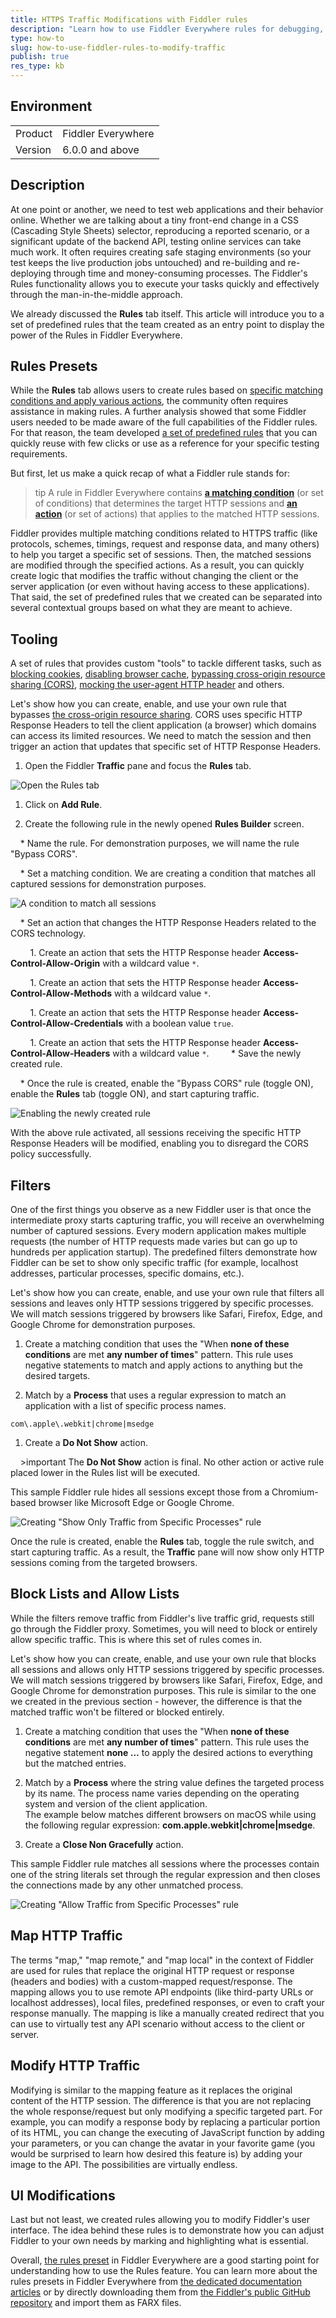 ```yaml
---
title: HTTPS Traffic Modifications with Fiddler rules
description: "Learn how to use Fiddler Everywhere rules for debugging, modifying, mocking, and testing the ongoing web traffic."
type: how-to
slug: how-to-use-fiddler-rules-to-modify-traffic
publish: true
res_type: kb
---
```


## Environment

|   |   |
|---|---|
| Product   |  Fiddler Everywhere  |
| Version | 6.0.0 and above  |

## Description

At one point or another, we need to test web applications and their behavior online. Whether we are talking about a tiny front-end change in a CSS (Cascading Style Sheets) selector, reproducing a reported scenario, or a significant update of the backend API, testing online services can take much work. It often requires creating safe staging environments (so your test keeps the live production jobs untouched) and re-building and re-deploying through time and money-consuming processes. The Fiddler's Rules functionality allows you to execute your tasks quickly and effectively through the man-in-the-middle approach.

We already discussed the **Rules** tab itself. This article will introduce you to a set of predefined rules that the team created as an entry point to display the power of the Rules in Fiddler Everywhere.

## Rules Presets

While the **Rules** tab allows users to create rules based on [specific matching conditions and apply various actions](slug://fiddler-rules-actions), the community often requires assistance in making rules. A further analysis showed that some Fiddler users needed to be made aware of the full capabilities of the Fiddler rules. For that reason, the team developed [a set of predefined rules](slug://adv_techniques_fiddler) that you can quickly reuse with few clicks or use as a reference for your specific testing requirements.

But first, let us make a quick recap of what a Fiddler rule stands for:

>tip A rule in Fiddler Everywhere contains [**a matching condition**](slug://fiddler-rules-actions#conditions) (or set of conditions) that determines the target HTTP sessions and [**an action**](slug://fiddler-rules-actions#actions) (or set of actions) that applies to the matched HTTP sessions.

Fiddler provides multiple matching conditions related to HTTPS traffic (like protocols, schemes, timings, request and response data, and many others) to help you target a specific set of sessions. Then, the matched sessions are modified through the specified actions. As a result, you can quickly create logic that modifies the traffic without changing the client or the server application (or even without having access to these applications). That said, the set of predefined rules that we created can be separated into several contextual groups based on what they are meant to achieve.

## Tooling 

A set of rules that provides custom "tools" to tackle different tasks, such as [blocking cookies](slug://adv_block_cookies), [disabling browser cache](slug://adv_disable_cache), [bypassing cross-origin resource sharing (CORS)](slug://adv_bypass_cors), [mocking the user-agent HTTP header](slug://adv_changing_user_agent) and others.

Let's show how you can create, enable, and use your own rule that bypasses [the cross-origin resource sharing](https://developer.mozilla.org/en-US/docs/Web/HTTP/CORS). CORS uses specific HTTP Response Headers to tell the client application (a browser) which domains can access its limited resources. We need to match the session and then trigger an action that updates that specific set of HTTP Response Headers.

1. Open the Fiddler **Traffic** pane and focus the **Rules** tab.

 ![Open the Rules tab](../images/kb/rules-presets-how-to/open-rules.png)

1. Click on **Add Rule**.

1. Create the following rule in the newly opened **Rules Builder** screen.

    * Name the rule. For demonstration purposes, we will name the rule "Bypass CORS".

    * Set a matching condition. We are creating a condition that matches all captured sessions for demonstration purposes.

 ![A condition to match all sessions](../images/kb/rules-presets-how-to/match-condition-all-sessions.png)

    * Set an action that changes the HTTP Response Headers related to the CORS technology.

        1. Create an action that sets the HTTP Response header **Access-Control-Allow-Origin** with a wildcard value `*`.

        1. Create an action that sets the HTTP Response header **Access-Control-Allow-Methods** with a wildcard value `*`.

        1. Create an action that sets the HTTP Response header **Access-Control-Allow-Credentials** with a boolean value `true`.

        1. Create an action that sets the HTTP Response header **Access-Control-Allow-Headers** with a wildcard value `*`.
    
    * Save the newly created rule.

    * Once the rule is created, enable the "Bypass CORS" rule (toggle ON), enable the **Rules** tab (toggle ON), and start capturing traffic.

 ![Enabling the newly created rule](../images/kb/rules-presets-how-to/enabling-rule-bypass-cors.png)

With the above rule activated, all sessions receiving the specific HTTP Response Headers will be modified, enabling you to disregard the CORS policy successfully.

## Filters

One of the first things you observe as a new Fiddler user is that once the intermediate proxy starts capturing traffic, you will receive an overwhelming number of captured sessions. Every modern application makes multiple requests (the number of HTTP requests made varies but can go up to hundreds per application startup). The predefined filters demonstrate how Fiddler can be set to show only specific traffic (for example, localhost addresses, particular processes, specific domains, etc.). 

Let's show how you can create, enable, and use your own rule that filters all sessions and leaves only HTTP sessions triggered by specific processes. We will match sessions triggered by browsers like Safari, Firefox, Edge, and Google Chrome for demonstration purposes.

1. Create a matching condition that uses the "When **none of these conditions** are met **any number of times**" pattern. This rule uses negative statements to match and apply actions to anything but the desired targets.

1. Match by a **Process** that uses a regular expression to match an application with a list of specific process names.

 ```regex
 com\.apple\.webkit|chrome|msedge
 ```

1. Create a **Do Not Show** action.

    >important The **Do Not Show** action is final. No other action or active rule placed lower in the Rules list will be executed.

This sample Fiddler rule hides all sessions except those from a Chromium-based browser like Microsoft Edge or Google Chrome.

![Creating "Show Only Traffic from Specific Processes" rule](../images/advanced/adv-show-only-specific-processes.png)

Once the rule is created, enable the **Rules** tab, toggle the rule switch, and start capturing traffic. As a result, the **Traffic** pane will now show only HTTP sessions coming from the targeted browsers.


## Block Lists and Allow Lists

While the filters remove traffic from Fiddler's live traffic grid, requests still go through the Fiddler proxy. Sometimes, you will need to block or entirely allow specific traffic. This is where this set of rules comes in.

Let's show how you can create, enable, and use your own rule that blocks all sessions and allows only HTTP sessions triggered by specific processes. We will match sessions triggered by browsers like Safari, Firefox, Edge, and Google Chrome for demonstration purposes. This rule is similar to the one we created in the previous section - however, the difference is that the matched traffic won't be filtered or blocked entirely.

1. Create a matching condition that uses the "When **none of these conditions** are met **any number of times**" pattern. This rule uses the negative statement **none ...** to apply the desired actions to everything but the matched entries.

1. Match by a **Process** where the string value defines the targeted process by its name. The process name varies depending on the operating system and version of the client application.<br/>The example below matches different browsers on macOS while using the following regular expression: **com\.apple\.webkit|chrome|msedge**.

1. Create a **Close Non Gracefully** action.

This sample Fiddler rule matches all sessions where the processes contain one of the string literals set through the regular expression and then closes the connections made by any other unmatched process.

![Creating "Allow Traffic from Specific Processes" rule](../images/advanced/adv-allow-only-specific-processes.png)


## Map HTTP Traffic

The terms "map," "map remote," and "map local" in the context of Fiddler are used for rules that replace the original HTTP request or response (headers and bodies) with a custom-mapped request/response. The mapping allows you to use remote API endpoints (like third-party URLs or localhost addresses), local files, predefined responses, or even to craft your response manually. The mapping is like a manually created redirect that you can use to virtually test any API scenario without access to the client or server.

## Modify HTTP Traffic

Modifying is similar to the mapping feature as it replaces the original content of the HTTP session. The difference is that you are not replacing the whole response/request but only modifying a specific targeted part. For example, you can modify a response body by replacing a particular portion of its HTML, you can change the executing of JavaScript function by adding your parameters, or you can change the avatar in your favorite game (you would be surprised to learn how desired this feature is) by adding your image to the API. The possibilities are virtually endless.

## UI Modifications

Last but not least, we created rules allowing you to modify Fiddler's user interface. The idea behind these rules is to demonstrate how you can adjust Fiddler to your own needs by marking and highlighting what is essential. 


Overall, [the rules preset](slug://adv_techniques_fiddler) in Fiddler Everywhere are a good starting point for understanding how to use the Rules feature. You can learn more about the rules presets in Fiddler Everywhere from [the dedicated documentation articles](slug://adv_techniques_fiddler) or by directly downloading them from [the Fiddler's public GitHub repository](https://github.com/telerik/fiddler-everywhere/tree/master/rules) and import them as FARX files.